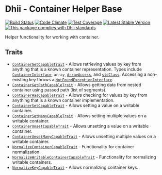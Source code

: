 # Dhii - Container Helper Base

[![Build Status](https://travis-ci.org/Dhii/container-helper-base.svg?branch=develop)](https://travis-ci.org/Dhii/container-helper-base)
[![Code Climate](https://codeclimate.com/github/Dhii/container-helper-base/badges/gpa.svg)](https://codeclimate.com/github/Dhii/container-helper-base)
[![Test Coverage](https://codeclimate.com/github/Dhii/container-helper-base/badges/coverage.svg)](https://codeclimate.com/github/Dhii/container-helper-base/coverage)
[![Latest Stable Version](https://poser.pugx.org/dhii/container-helper-base/version)](https://packagist.org/packages/dhii/container-helper-base)
[![This package complies with Dhii standards](https://img.shields.io/badge/Dhii-Compliant-green.svg?style=flat-square)][Dhii]

Helper functionality for working with container.

## Traits
- [`ContainerGetCapableTrait`][ContainerGetCapableTrait] - Allows retrieving values by key from anything that is
a known container representation. Types include [`ContainerInterface`][ContainerInterface], `array`,
[`ArrayAccess`][ArrayAccess], and [`stdClass`][stdClass]. Accessing a non-existing key throws a
[`NotFoundExceptionInterface`][NotFoundExceptionInterface].
- [`ContainerGetPathCapableTrait`][ContainerGetPathCapableTrait] - Allows getting data from nested container using
passed path (list of segments).
- [`ContainerHasCapableTrait`][ContainerHasCapableTrait] - Allows checking for values by key from anything that is
a known container implementation.
- [`ContainerSetCapableTrait`][ContainerSetCapableTrait] - Allows setting a value on a writable container.
- [`ContainerSetManyCapableTrait`][ContainerSetManyCapableTrait] - Allows setting multiple values on a writable container.
- [`ContainerUnsetCapableTrait`][ContainerUnsetCapableTrait] - Allows unsetting a value on a writable container.
- [`ContainerUnsetManyCapableTrait`][ContainerUnsetManyCapableTrait] - Allows unsetting multiple values on a writable container.
- [`NormalizeContainerCapableTrait`][NormalizeContainerCapableTrait] - Functionality for container normalization.
- [`NormalizeWritableContainerCapableTrait`][NormalizeWritableContainerCapableTrait] - Functionality for normalizing
writable containers.
- [`NormalizeKeyCapableTrait`][NormalizeKeyCapableTrait] - Allows normalizing container keys.

[Dhii]: https://github.com/Dhii/dhii

[ContainerGetCapableTrait]:                 src/ContainerGetCapableTrait.php
[ContainerGetPathCapableTrait]:             src/ContainerGetPathCapableTrait.php
[ContainerHasCapableTrait]:                 src/ContainerHasCapableTrait.php
[NormalizeContainerCapableTrait]:           src/NormalizeContainerCapableTrait.php
[NormalizeWritableContainerCapableTrait]:   src/NormalizeWritableContainerCapableTrait.php
[ContainerSetCapableTrait]:                 src/ContainerSetCapableTrait.php
[ContainerSetManyCapableTrait]:             src/ContainerSetManyCapableTrait.php
[ContainerUnsetCapableTrait]:               src/ContainerUnsetCapableTrait.php
[ContainerUnsetManyCapableTrait]:           src/ContainerUnsetManyCapableTrait.php
[NormalizeKeyCapableTrait]:                 src/NormalizeKeyCapableTrait.php

[ContainerInterface]:                       https://github.com/php-fig/container/blob/master/src/ContainerInterface.php
[NotFoundExceptionInterface]:               https://github.com/php-fig/container/blob/master/src/NotFoundExceptionInterface.php
[ArrayAccess]:                              http://php.net/manual/en/class.arrayaccess.php
[stdClass]:                                 http://php.net/manual/en/language.types.object.php#language.types.object.casting
